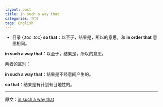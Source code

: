 ```yaml
---
layout: post
title: In such a way that
categories: 学习
tags: English
---
```


* 目录
{:toc .toc}
**so that**：以至于，结果是，所以的意思。和 **in order that** 意思相同。

**in such a way that**：以至于，结果是，所以的意思。

两者的区别：

**in such a way that**：结果是不经意间产生的。

**so that**：结果是有计划有目地性的。

---

原文：[in such a way that](http://forum.wordreference.com/threads/in-such-a-way-that.1893453/)
